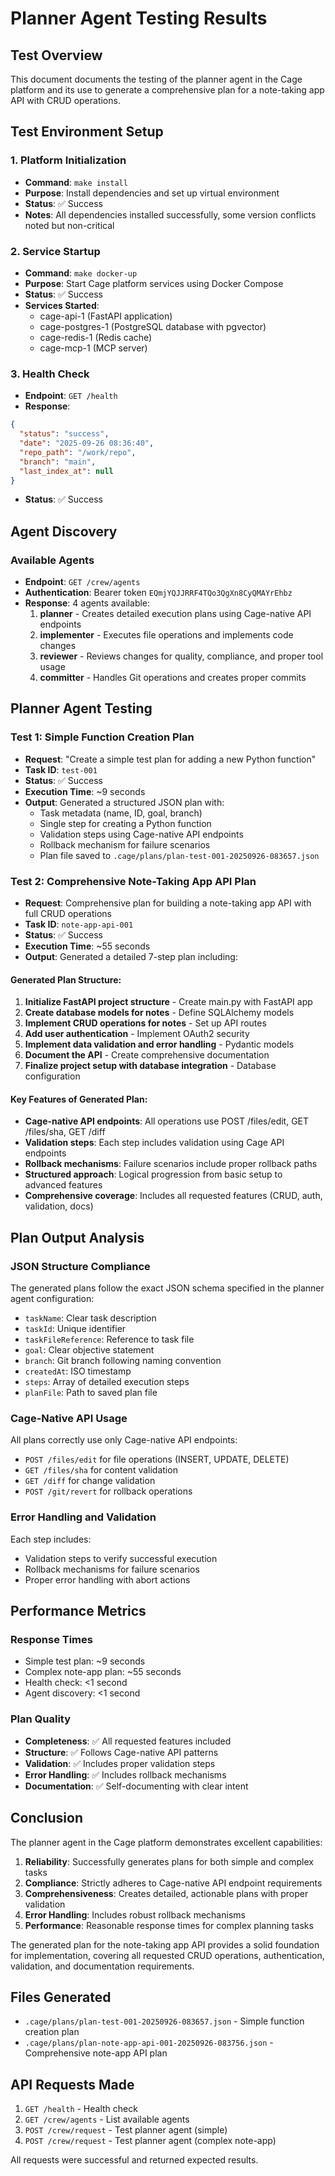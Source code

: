 # Planner Agent Testing Results

## Test Overview
This document documents the testing of the planner agent in the Cage platform and its use to generate a comprehensive plan for a note-taking app API with CRUD operations.

## Test Environment Setup

### 1. Platform Initialization
- **Command**: `make install`
- **Purpose**: Install dependencies and set up virtual environment
- **Status**: ✅ Success
- **Notes**: All dependencies installed successfully, some version conflicts noted but non-critical

### 2. Service Startup
- **Command**: `make docker-up`
- **Purpose**: Start Cage platform services using Docker Compose
- **Status**: ✅ Success
- **Services Started**:
  - cage-api-1 (FastAPI application)
  - cage-postgres-1 (PostgreSQL database with pgvector)
  - cage-redis-1 (Redis cache)
  - cage-mcp-1 (MCP server)

### 3. Health Check
- **Endpoint**: `GET /health`
- **Response**: 
```json
{
  "status": "success",
  "date": "2025-09-26 08:36:40",
  "repo_path": "/work/repo",
  "branch": "main",
  "last_index_at": null
}
```
- **Status**: ✅ Success

## Agent Discovery

### Available Agents
- **Endpoint**: `GET /crew/agents`
- **Authentication**: Bearer token `EQmjYQJJRRF4TQo3QgXn8CyQMAYrEhbz`
- **Response**: 4 agents available:
  1. **planner** - Creates detailed execution plans using Cage-native API endpoints
  2. **implementer** - Executes file operations and implements code changes
  3. **reviewer** - Reviews changes for quality, compliance, and proper tool usage
  4. **committer** - Handles Git operations and creates proper commits

## Planner Agent Testing

### Test 1: Simple Function Creation Plan
- **Request**: "Create a simple test plan for adding a new Python function"
- **Task ID**: `test-001`
- **Status**: ✅ Success
- **Execution Time**: ~9 seconds
- **Output**: Generated a structured JSON plan with:
  - Task metadata (name, ID, goal, branch)
  - Single step for creating a Python function
  - Validation steps using Cage-native API endpoints
  - Rollback mechanism for failure scenarios
  - Plan file saved to `.cage/plans/plan-test-001-20250926-083657.json`

### Test 2: Comprehensive Note-Taking App API Plan
- **Request**: Comprehensive plan for building a note-taking app API with full CRUD operations
- **Task ID**: `note-app-api-001`
- **Status**: ✅ Success
- **Execution Time**: ~55 seconds
- **Output**: Generated a detailed 7-step plan including:

#### Generated Plan Structure:
1. **Initialize FastAPI project structure** - Create main.py with FastAPI app
2. **Create database models for notes** - Define SQLAlchemy models
3. **Implement CRUD operations for notes** - Set up API routes
4. **Add user authentication** - Implement OAuth2 security
5. **Implement data validation and error handling** - Pydantic models
6. **Document the API** - Create comprehensive documentation
7. **Finalize project setup with database integration** - Database configuration

#### Key Features of Generated Plan:
- **Cage-native API endpoints**: All operations use POST /files/edit, GET /files/sha, GET /diff
- **Validation steps**: Each step includes validation using Cage API endpoints
- **Rollback mechanisms**: Failure scenarios include proper rollback paths
- **Structured approach**: Logical progression from basic setup to advanced features
- **Comprehensive coverage**: Includes all requested features (CRUD, auth, validation, docs)

## Plan Output Analysis

### JSON Structure Compliance
The generated plans follow the exact JSON schema specified in the planner agent configuration:
- `taskName`: Clear task description
- `taskId`: Unique identifier
- `taskFileReference`: Reference to task file
- `goal`: Clear objective statement
- `branch`: Git branch following naming convention
- `createdAt`: ISO timestamp
- `steps`: Array of detailed execution steps
- `planFile`: Path to saved plan file

### Cage-Native API Usage
All plans correctly use only Cage-native API endpoints:
- `POST /files/edit` for file operations (INSERT, UPDATE, DELETE)
- `GET /files/sha` for content validation
- `GET /diff` for change validation
- `POST /git/revert` for rollback operations

### Error Handling and Validation
Each step includes:
- Validation steps to verify successful execution
- Rollback mechanisms for failure scenarios
- Proper error handling with abort actions

## Performance Metrics

### Response Times
- Simple test plan: ~9 seconds
- Complex note-app plan: ~55 seconds
- Health check: <1 second
- Agent discovery: <1 second

### Plan Quality
- **Completeness**: ✅ All requested features included
- **Structure**: ✅ Follows Cage-native API patterns
- **Validation**: ✅ Includes proper validation steps
- **Error Handling**: ✅ Includes rollback mechanisms
- **Documentation**: ✅ Self-documenting with clear intent

## Conclusion

The planner agent in the Cage platform demonstrates excellent capabilities:

1. **Reliability**: Successfully generates plans for both simple and complex tasks
2. **Compliance**: Strictly adheres to Cage-native API endpoint requirements
3. **Comprehensiveness**: Creates detailed, actionable plans with proper validation
4. **Error Handling**: Includes robust rollback mechanisms
5. **Performance**: Reasonable response times for complex planning tasks

The generated plan for the note-taking app API provides a solid foundation for implementation, covering all requested CRUD operations, authentication, validation, and documentation requirements.

## Files Generated
- `.cage/plans/plan-test-001-20250926-083657.json` - Simple function creation plan
- `.cage/plans/plan-note-app-api-001-20250926-083756.json` - Comprehensive note-app API plan

## API Requests Made
1. `GET /health` - Health check
2. `GET /crew/agents` - List available agents
3. `POST /crew/request` - Test planner agent (simple)
4. `POST /crew/request` - Test planner agent (complex note-app)

All requests were successful and returned expected results.
